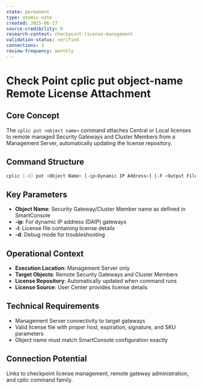```yaml
---
state: permanent
type: atomic-note
created: 2025-06-17
source-credibility: 9
research-context: checkpoint-license-management
validation-status: verified
connections: 3
review-frequency: monthly
---
```


# Check Point cplic put object-name Remote License Attachment

## Core Concept
The `cplic put <object name>` command attaches Central or Local licenses to remote managed Security Gateways and Cluster Members from a Management Server, automatically updating the license repository.

## Command Structure
```bash
cplic [-d] put <Object Name> [-ip<Dynamic IP Address>] [-F <Output File>] -l <License File> [<Host>] [<Expiration Date>] [<Signature>] [<SKU/Feature>]
```

## Key Parameters
- **Object Name**: Security Gateway/Cluster Member name as defined in SmartConsole
- **-ip**: For dynamic IP address (DAIP) gateways
- **-l**: License file containing license details
- **-d**: Debug mode for troubleshooting

## Operational Context
- **Execution Location**: Management Server only
- **Target Objects**: Remote Security Gateways and Cluster Members
- **License Repository**: Automatically updated when command runs
- **License Source**: User Center provides license details

## Technical Requirements
- Management Server connectivity to target gateways
- Valid license file with proper host, expiration, signature, and SKU parameters
- Object name must match SmartConsole configuration exactly

## Connection Potential
Links to checkpoint license management, remote gateway administration, and cplic command family.